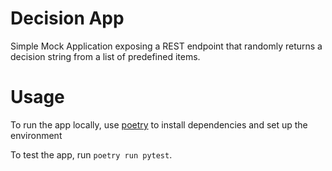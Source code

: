 Decision App
============

Simple Mock Application exposing a REST endpoint that randomly returns a decision string from a list of predefined items.

# Usage

To run the app locally, use [poetry](https://python-poetry.org/) to install dependencies and set up the environment

To test the app, run `poetry run pytest`. 
